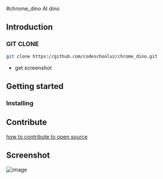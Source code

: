 #chrome_dino
AI dino
## Introduction
### GIT CLONE
```bash
git clone https://github.com/codeschooluz/chrome_dino.git
```
- get screenshot
## Getting started

### Installing

## Contribute
  [how to contribute to open source](CONTRIBUTING.md)

## Screenshot
![image](https://user-images.githubusercontent.com/81753571/148671844-fc8ff66d-409a-410b-9585-306c09a32364.png)

